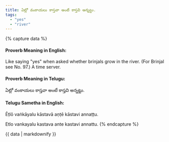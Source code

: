 ```yaml
---
title: ఏట్లో వంకాయలు కాస్తవా అంటే కాస్తవి అన్నట్టు.
tags:
  - "yes"
  - "river"
---
```


{% capture data %}
#### Proverb Meaning in English:
Like saying "yes" when asked whether brinjals grow in the river.
(For Brinjal see No. 97.)
A time server.

#### Proverb Meaning in Telugu:
ఏట్లో వంకాయలు కాస్తవా అంటే కాస్తవి అన్నట్టు.

#### Telugu Sametha in English:
Ēṭlō vaṅkāyalu kāstavā aṇṭē kāstavi annaṭṭu.

Etlo vankayalu kastava ante kastavi annattu.
{% endcapture %}

{{ data | markdownify }}

